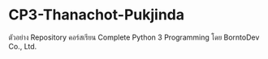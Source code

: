 # CP3-Thanachot-Pukjinda
ตัวอย่าง Repository คอร์สเรียน Complete Python 3 Programming โดย BorntoDev Co., Ltd.
